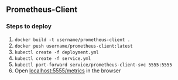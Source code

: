 ## Prometheus-Client

### Steps to deploy
1. `docker build -t username/prometheus-client .`
2. `docker push username/prometheus-client:latest`
3. `kubectl create -f deployment.yml`
4. `kubectl create -f service.yml`
5. `kubectl port-forward service/prometheus-client-svc 5555:5555`
5. Open [localhost:5555/metrics](http://localhost:5555/metrics) in the browser
